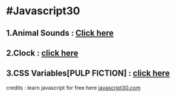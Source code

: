 # **#Javascript30**

## 1.Animal Sounds : [Click here](https://anudeep-313.github.io/JS30/01.Animal%20sounds/index.html)
## 2.Clock : [click here](https://anudeep-313.github.io/JS30/02.Clock/index.html)
## 3.CSS Variables[PULP FICTION] : [click here](https://anudeep-313.github.io/JS30/03.CSS%20Variables_PULP%20FICTION/index.html)






   credits : learn javascript for free here [javascript30.com](https://javascript30.com/)
